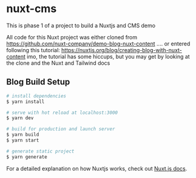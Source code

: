 # nuxt-cms
This is phase 1 of a project to build a Nuxtjs and CMS demo

All code for this Nuxt project was either cloned from 
https://github.com/nuxt-company/demo-blog-nuxt-content 
.... or entered following this tutorial: 
https://nuxtjs.org/blog/creating-blog-with-nuxt-content
imo, the tutorial has some hiccups, but you may get by looking at the clone and the Nuxt and Tailwind docs

## Blog Build Setup

```bash
# install dependencies
$ yarn install

# serve with hot reload at localhost:3000
$ yarn dev

# build for production and launch server
$ yarn build
$ yarn start

# generate static project
$ yarn generate
```

For a detailed explanation on how Nuxtjs works, check out [Nuxt.js docs](https://nuxtjs.org).

